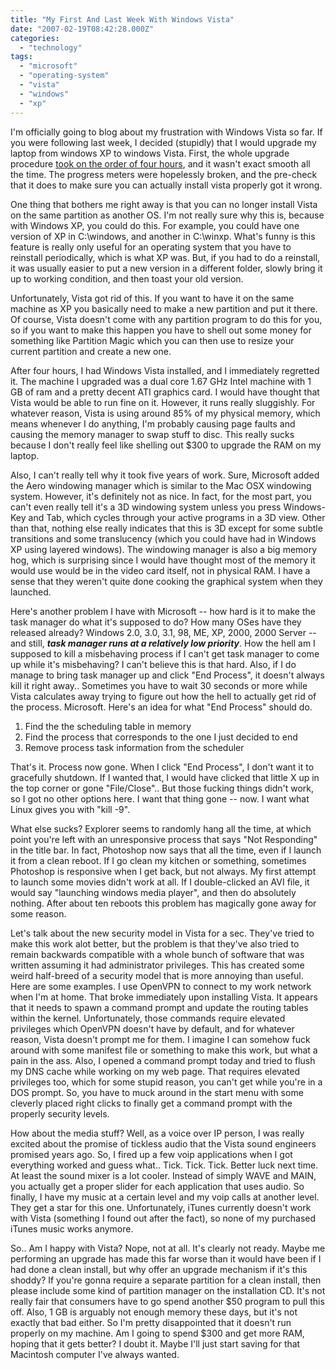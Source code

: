 ```yaml
---
title: "My First And Last Week With Windows Vista"
date: "2007-02-19T08:42:28.000Z"
categories: 
  - "technology"
tags: 
  - "microsoft"
  - "operating-system"
  - "vista"
  - "windows"
  - "xp"
---
```


I'm officially going to blog about my frustration with Windows Vista so far. If you were following last week, I decided (stupidly) that I would upgrade my laptop from windows XP to windows Vista. First, the whole upgrade procedure [took on the order of four hours](http://www.migratorynerd.com/archives/276), and it wasn't exact smooth all the time. The progress meters were hopelessly broken, and the pre-check that it does to make sure you can actually install vista properly got it wrong.

One thing that bothers me right away is that you can no longer install Vista on the same partition as another OS. I'm not really sure why this is, because with Windows XP, you could do this. For example, you could have one version of XP in C:\\windows, and another in C:\\winxp. What's funny is this feature is really only useful for an operating system that you have to reinstall periodically, which is what XP was. But, if you had to do a reinstall, it was usually easier to put a new version in a different folder, slowly bring it up to working condition, and then toast your old version.

Unfortunately, Vista got rid of this. If you want to have it on the same machine as XP you basically need to make a new partition and put it there. Of course, Vista doesn't come with any partition program to do this for you, so if you want to make this happen you have to shell out some money for something like Partition Magic which you can then use to resize your current partition and create a new one.

After four hours, I had Windows Vista installed, and I immediately regretted it. The machine I upgraded was a dual core 1.67 GHz Intel machine with 1 GB of ram and a pretty decent ATI graphics card. I would have thought that Vista would be able to run fine on it. However, it runs really sluggishly. For whatever reason, Vista is using around 85% of my physical memory, which means whenever I do anything, I'm probably causing page faults and causing the memory manager to swap stuff to disc. This really sucks because I don't really feel like shelling out $300 to upgrade the RAM on my laptop.

Also, I can't really tell why it took five years of work. Sure, Microsoft added the Aero windowing manager which is similar to the Mac OSX windowing system. However, it's definitely not as nice. In fact, for the most part, you can't even really tell it's a 3D windowing system unless you press Windows-Key and Tab, which cycles through your active programs in a 3D view. Other than that, nothing else really indicates that this is 3D except for some subtle transitions and some translucency (which you could have had in Windows XP using layered windows). The windowing manager is also a big memory hog, which is surprising since I would have thought most of the memory it would use would be in the video card itself, not in physical RAM. I have a sense that they weren't quite done cooking the graphical system when they launched.

Here's another problem I have with Microsoft -- how hard is it to make the task manager do what it's supposed to do? How many OSes have they released already? Windows 2.0, 3.0, 3.1, 98, ME, XP, 2000, 2000 Server -- and still, _**task manager runs at a relatively low priority**_. How the hell am I supposed to kill a misbehaving process if I can't get task manager to come up while it's misbehaving? I can't believe this is that hard. Also, if I do manage to bring task manager up and click "End Process", it doesn't always kill it right away.. Sometimes you have to wait 30 seconds or more while Vista calculates away trying to figure out how the hell to actually get rid of the process. Microsoft. Here's an idea for what "End Process" should do.

1. Find the the scheduling table in memory
2. Find the process that corresponds to the one I just decided to end
3. Remove process task information from the scheduler

That's it. Process now gone. When I click "End Process", I don't want it to gracefully shutdown. If I wanted that, I would have clicked that little X up in the top corner or gone "File/Close".. But those fucking things didn't work, so I got no other options here. I want that thing gone -- now. I want what Linux gives you with "kill -9".

What else sucks? Explorer seems to randomly hang all the time, at which point you're left with an unresponsive process that says "Not Responding" in the title bar. In fact, Photoshop now says that all the time, even if I launch it from a clean reboot. If I go clean my kitchen or something, sometimes Photoshop is responsive when I get back, but not always. My first attempt to launch some movies didn't work at all. If I double-clicked an AVI file, it would say "launching windows media player", and then do absolutely nothing. After about ten reboots this problem has magically gone away for some reason.

Let's talk about the new security model in Vista for a sec. They've tried to make this work alot better, but the problem is that they've also tried to remain backwards compatible with a whole bunch of software that was written assuming it had administrator privileges. This has created some weird half-breed of a security model that is more annoying than useful. Here are some examples. I use OpenVPN to connect to my work network when I'm at home. That broke immediately upon installing Vista. It appears that it needs to spawn a command prompt and update the routing tables within the kernel. Unfortunately, those commands require elevated privileges which OpenVPN doesn't have by default, and for whatever reason, Vista doesn't prompt me for them. I imagine I can somehow fuck around with some manifest file or something to make this work, but what a pain in the ass. Also, I opened a command prompt today and tried to flush my DNS cache while working on my web page. That requires elevated privileges too, which for some stupid reason, you can't get while you're in a DOS prompt. So, you have to muck around in the start menu with some cleverly placed right clicks to finally get a command prompt with the properly security levels.

How about the media stuff? Well, as a voice over IP person, I was really excited about the promise of tickless audio that the Vista sound engineers promised years ago. So, I fired up a few voip applications when I got everything worked and guess what.. Tick. Tick. Tick. Better luck next time. At least the sound mixer is a lot cooler. Instead of simply WAVE and MAIN, you actually get a proper slider for each application that uses audio. So finally, I have my music at a certain level and my voip calls at another level. They get a star for this one. Unfortunately, iTunes currently doesn't work with Vista (something I found out after the fact), so none of my purchased iTunes music works anymore.

So.. Am I happy with Vista? Nope, not at all. It's clearly not ready. Maybe me performing an upgrade has made this far worse than it would have been if I had done a clean install, but why offer an upgrade mechanism if it's this shoddy? If you're gonna require a separate partition for a clean install, then please include some kind of partition manager on the installation CD. It's not really fair that consumers have to go spend another $50 program to pull this off. Also, 1 GB is arguably not enough memory these days, but it's not exactly that bad either. So I'm pretty disappointed that it doesn't run properly on my machine. Am I going to spend $300 and get more RAM, hoping that it gets better? I doubt it. Maybe I'll just start saving for that Macintosh computer I've always wanted.

